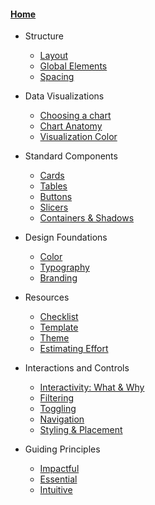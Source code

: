 #### [Home](readme.md)

* Structure
  * [Layout](content/layout/arrangement.md)
  * [Global Elements](content/layout/elements.md)
  * [Spacing](content/layout/structure.md)

* Data Visualizations
  * [Choosing a chart](content/visualizations/selection.md)
  * [Chart Anatomy](content/visualizations/anatomy.md)
  * [Visualization Color](content/visualizations/advanced-patterns.md)

* Standard Components
  * [Cards](content/components/cards.md)
  * [Tables](content/components/tables.md)
  * [Buttons](content/components/buttons.md)
  * [Slicers](content/components/slicers.md)
  * [Containers & Shadows](content/components/containers-shadows.md)

* Design Foundations
  * [Color](content/design-foundations/color.md)
  * [Typography](content/design-foundations/typography.md)
  * [Branding](content/design-foundations/branding.md)

* Resources
  * [Checklist](content/resources/checklist.md)
  * [Template](content/resources/template.md)
  * [Theme](content/resources/theme.md)
  * [Estimating Effort](content/appendix/estimation.md)


* Interactions and Controls
  * [Interactivity: What & Why](content/interactions/progressive-disclosure.md)
  * [Filtering](content/interactions/implementation.md)
  * [Toggling](content/interactions/placement.md)
  * [Navigation](content/interactions/placement.md)
  * [Styling & Placement](content/interactions/styling-affordances.md)

* Guiding Principles
  * [Impactful](content/principles/impactful.md)
  * [Essential](content/principles/essential.md)
  * [Intuitive](content/principles/intuitive.md)